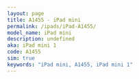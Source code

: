 ```yaml
---
layout: page
title: A1455 - iPad mini
permalink: /ipads/iPad-A1455/
model_name: iPad mini
description: undefined
aka: iPad mini 1
code: A1455
sim: true
keywords: "iPad mini, A1455, iPad mini 1"
---
```

